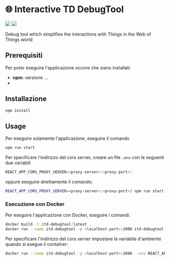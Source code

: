 <!-- ![iTD Debug Tool icon](./public/favicon.ico) -->

# 🌐 Interactive TD DebugTool

![](https://img.shields.io/badge/React-20232A?style=for-the-badge&logo=react&logoColor=61DAFB)
![](https://img.shields.io/badge/Bootstrap-563D7C?style=for-the-badge&logo=bootstrap&logoColor=white)

Debug tool which simplifies the interactions with Things in the Web of Things world

## Prerequisiti

Per poter eseguire l'applicazione occore che siano installati:

- **npm**: versione ...
-

## Installazione

```sh
npm install
```

## Usage

<!-- Una volta installato eseguire il comando -->
Per eseguire solamente l'applicazione, eseguire il comando

```sh
npm run start
```

Per specificare l'indirizzo del cors server, creare un file `.env` con le seguenti due variabili

```js
REACT_APP_CORS_PROXY_SERVER=<proxy-server>:<proxy-port>/
```

oppure eseguire direttamente il comando:

```sh
REACT_APP_CORS_PROXY_SERVER=<proxy-server>:<proxy-port>/ npm run start
```

### Esecuzione con Docker
Per eseguire l'applicazione con Docker, eseguire i comandi:

```sh
docker build -t itd-debugtool:latest .
docker run --name itd-debugtool -p <localhost-port>:3000 itd-debugtool:latest
```

Per specificare l'indirizzo del cors server impostare la variabile d'ambiente quando si esegue il container:

```sh
docker run --name itd-debugtool -p <localhost-port>:3000 --env REACT_APP_CORS_PROXY_SERVER=<proxy-server>:<proxy-port> itd-debugtool:latest

```